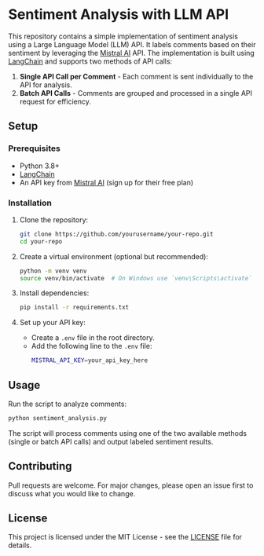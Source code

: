 # Sentiment Analysis with LLM API

This repository contains a simple implementation of sentiment analysis using a Large Language Model (LLM) API. It labels comments based on their sentiment by leveraging the [Mistral AI](https://console.mistral.ai) API. The implementation is built using [LangChain](https://python.langchain.com/) and supports two methods of API calls:

1. **Single API Call per Comment** - Each comment is sent individually to the API for analysis.
2. **Batch API Calls** - Comments are grouped and processed in a single API request for efficiency.

## Setup

### Prerequisites
- Python 3.8+
- [LangChain](https://python.langchain.com/)
- An API key from [Mistral AI](https://console.mistral.ai) (sign up for their free plan)

### Installation
1. Clone the repository:
   ```sh
   git clone https://github.com/yourusername/your-repo.git
   cd your-repo
   ```
2. Create a virtual environment (optional but recommended):
   ```sh
   python -m venv venv
   source venv/bin/activate  # On Windows use `venv\Scripts\activate`
   ```
3. Install dependencies:
   ```sh
   pip install -r requirements.txt
   ```

4. Set up your API key:
   - Create a `.env` file in the root directory.
   - Add the following line to the `.env` file:
     ```sh
     MISTRAL_API_KEY=your_api_key_here
     ```

## Usage

Run the script to analyze comments:
```sh
python sentiment_analysis.py
```

The script will process comments using one of the two available methods (single or batch API calls) and output labeled sentiment results.

## Contributing
Pull requests are welcome. For major changes, please open an issue first to discuss what you would like to change.

## License
This project is licensed under the MIT License - see the [LICENSE](LICENSE) file for details.


